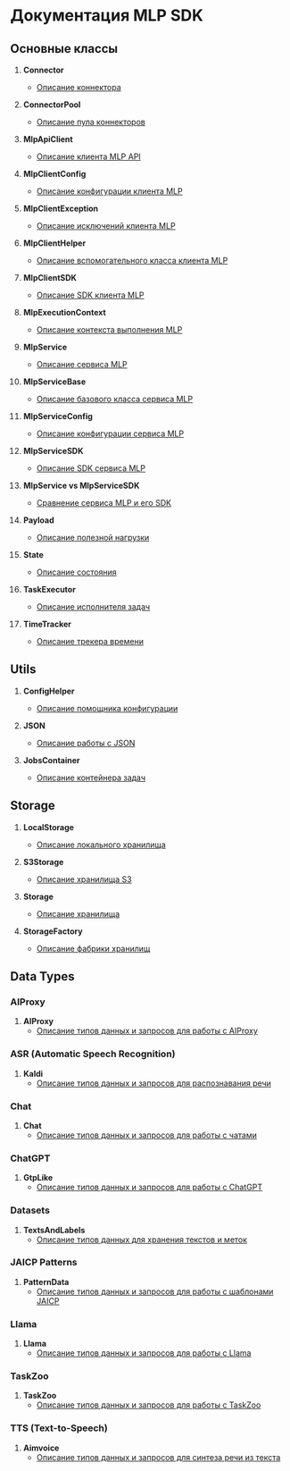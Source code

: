 # Документация MLP SDK

## Основные классы

1. **Connector**
    - [Описание коннектора](docs/Connector.md)

2. **ConnectorPool**
    - [Описание пула коннекторов](docs/ConnectorPool.md)

3. **MlpApiClient**
    - [Описание клиента MLP API](docs/MlpApiClient.md)

4. **MlpClientConfig**
    - [Описание конфигурации клиента MLP](docs/MlpClientConfig.md)

5. **MlpClientException**
    - [Описание исключений клиента MLP](docs/MlpClientException.md)

6. **MlpClientHelper**
    - [Описание вспомогательного класса клиента MLP](docs/MlpClientHelper.md)

7. **MlpClientSDK**
    - [Описание SDK клиента MLP](docs/MlpClientSDK.md)

8. **MlpExecutionContext**
    - [Описание контекста выполнения MLP](docs/MlpExecutionContext.md)

9. **MlpService**
    - [Описание сервиса MLP](docs/MlpService.md)

10. **MlpServiceBase**
    - [Описание базового класса сервиса MLP](docs/MlpServiceBase.md)

11. **MlpServiceConfig**
    - [Описание конфигурации сервиса MLP](docs/MlpServiceConfig.md)

12. **MlpServiceSDK**
    - [Описание SDK сервиса MLP](docs/MlpServiceSDK.md)

13. **MlpService vs MlpServiceSDK**
    - [Сравнение сервиса MLP и его SDK](docs/MlpService%20vs%20MlpServiceSDK.md)

14. **Payload**
    - [Описание полезной нагрузки](docs/Payload.md)

15. **State**
    - [Описание состояния](docs/State.md)

16. **TaskExecutor**
    - [Описание исполнителя задач](docs/TaskExecutor.md)

17. **TimeTracker**
    - [Описание трекера времени](docs/TimeTracker.md)

## Utils

1. **ConfigHelper**
    - [Описание помощника конфигурации](docs/utils/ConfigHelper.md)

2. **JSON**
    - [Описание работы с JSON](docs/utils/JSON.md)

3. **JobsContainer**
    - [Описание контейнера задач](docs/utils/JobsContainer.md)

## Storage

1. **LocalStorage**
    - [Описание локального хранилища](docs/storage/LocalStorage.md)

2. **S3Storage**
    - [Описание хранилища S3](docs/storage/S3Storage.md)

3. **Storage**
    - [Описание хранилища](docs/storage/Storage.md)

4. **StorageFactory**
    - [Описание фабрики хранилищ](docs/storage/StorageFactory.md)

## Data Types

### AIProxy

1. **AIProxy**
    - [Описание типов данных и запросов для работы с AIProxy](docs/datatypes/aiproxy/AIProxy.md)

### ASR (Automatic Speech Recognition)

1. **Kaldi**
    - [Описание типов данных и запросов для распознавания речи](docs/datatypes/asr/Kaldi.md)

### Chat

1. **Chat**
    - [Описание типов данных и запросов для работы с чатами](docs/datatypes/chat/Chat.md)

### ChatGPT

1. **GtpLike**
    - [Описание типов данных и запросов для работы с ChatGPT](docs/datatypes/chatgtp/GtpLike.md)

### Datasets

1. **TextsAndLabels**
    - [Описание типов данных для хранения текстов и меток](docs/datatypes/datasets/TextsAndLabels.md)

### JAICP Patterns

1. **PatternData**
    - [Описание типов данных и запросов для работы с шаблонами JAICP](docs/datatypes/jaicp_patterns/PatternData.md)

### Llama

1. **Llama**
    - [Описание типов данных и запросов для работы с Llama](docs/datatypes/llama/Llama.md)

### TaskZoo

1. **TaskZoo**
    - [Описание типов данных и запросов для работы с TaskZoo](docs/datatypes/taskzoo/TaskZoo.md)

### TTS (Text-to-Speech)

1. **Aimvoice**
    - [Описание типов данных и запросов для синтеза речи из текста](docs/datatypes/tts/Aimvoice.md)